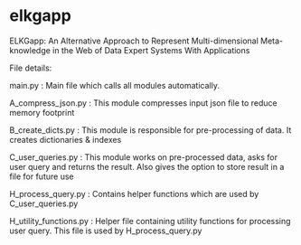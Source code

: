 # elkgapp
ELKGapp: An Alternative Approach to Represent Multi-dimensional Meta-knowledge in the Web of Data Expert Systems With Applications


File details:

main.py : Main file which calls all modules automatically.

A_compress_json.py : This module compresses input json file to reduce memory footprint

B_create_dicts.py : This module is responsible for pre-processing of data. It creates dictionaries & indexes

C_user_queries.py : This module works on pre-processed data, asks for user query and returns the result. Also gives the option to store result in a file for future use

H_process_query.py : Contains helper functions which are used by C_user_queries.py

H_utility_functions.py : Helper file containing utility functions for processing user query. This file is used by H_process_query.py
